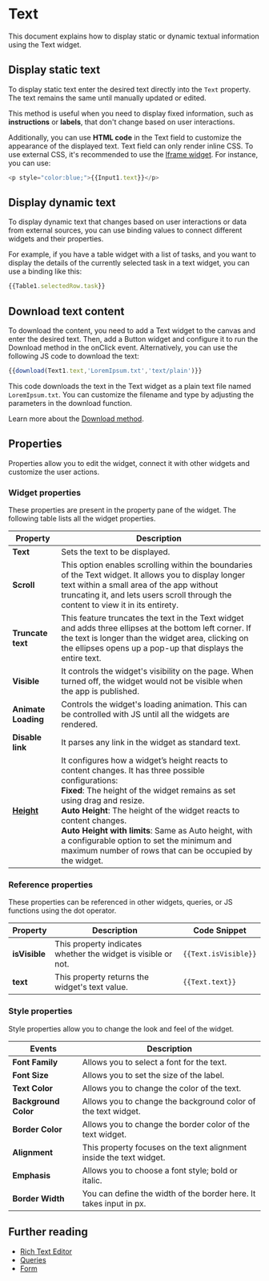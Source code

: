 # Text

This document explains how to display static or dynamic textual information using the Text widget.


<VideoEmbed host="youtube" videoId="-anmDHXDScQ" title="Use the Text widget to Bind Data" caption="Use the Text widget to Bind Data"/>

## Display static text

To display static text enter the desired text directly into the `Text` property. The text remains the same until manually updated or edited. 

This method is useful when you need to display fixed information, such as **instructions** or **labels**, that don't change based on user interactions. 

Additionally, you can use **HTML code** in the Text field to customize the appearance of the displayed text. Text field can only render inline CSS. To use external CSS, it's recommended to use the [Iframe widget](/reference/widgets/iframe). For instance, you can use:

```js
<p style="color:blue;">{{Input1.text}}</p>
```

## Display dynamic text

To display dynamic text that changes based on user interactions or data from external sources, you can use binding values to connect different widgets and their properties.


For example, if you have a table widget with a list of tasks, and you want to display the details of the currently selected task in a text widget, you can use a binding like this:

```js
{{Table1.selectedRow.task}}
```

## Download text content

To download the content, you need to add a Text widget to the canvas and enter the desired text. Then, add a Button widget and configure it to run the Download method in the onClick event. Alternatively, you can use the following JS code to download the text:

```js
{{download(Text1.text,'LoremIpsum.txt','text/plain')}}
```
This code downloads the text in the Text widget as a plain text file named `LoremIpsum.txt`. You can customize the filename and type by adjusting the parameters in the download function.

Learn more about the [Download method](/reference/appsmith-framework/widget-actions/download).

## Properties
Properties allow you to edit the widget, connect it with other widgets and customize the user actions.

### Widget properties
These properties are present in the property pane of the widget. The following table lists all the widget properties.


| Property            | Description                                                                                                                                                                                |
| ------------------- | ------------------------------------------------------------------------------------------------------------------------------------------------------------------------------------------ |
| **Text**            | Sets the text to be displayed.                                                                                                                                                             |
| **Scroll**   | This option enables scrolling within the boundaries of the Text widget. It allows you to display longer text within a small area of the app without truncating it, and lets users scroll through the content to view it in its entirety.                             |
| **Truncate text**   | This feature truncates the text in the Text widget and adds three ellipses at the bottom left corner. If the text is longer than the widget area, clicking on the ellipses opens up a pop-up that displays the entire text.                                                                                                                           |
| **Visible**         | It controls the widget's visibility on the page. When turned off, the widget would not be visible when the app is published.                                                                |
| **Animate Loading** | Controls the widget's loading animation. This can be controlled with JS until all the widgets are rendered. |
| **Disable link**    | It parses any link in the widget as standard text.                                                                                                                                         |
| [**Height**](/reference/widgets/#height)        | It configures how a widget’s height reacts to content changes. It has three possible configurations:<br/>**Fixed**: The height of the widget remains as set using drag and resize.<br/>**Auto Height**: The height of the widget reacts to content changes.<br/>  **Auto Height with limits**: Same as Auto height, with a configurable option to set the minimum and maximum number of rows that can be occupied by the widget.                                      |




### Reference properties
These properties can be referenced in other widgets, queries, or JS functions using the dot operator.

| Property      | Description                                                   | Code Snippet         |
| ------------- | ------------------------------------------------------------- | -------------------- |
| **isVisible** | This property indicates whether the widget is visible or not. | `{{Text.isVisible}}` |
| **text**      | This property returns the widget's text value.                | `{{Text.text}}`      |

### Style properties

Style properties allow you to change the look and feel of the widget.


| Events             | Description                                                                                                                                    |
| ------------------ | ---------------------------------------------------------------------------------------------------------------------------------------------- |
| **Font Family**                	| Allows you to select a font for the text.                                                                                             	|
| **Font Size**              	       	| Allows you to set the size of the label.                                                                                                                                                                     	|
| **Text Color**              	            	| Allows you to change the color of the text.                                                                                                                                               	|
| **Background Color**                    	|  Allows you to change the background color of the text widget.                                                                                                                            	|
| **Border Color**             	          	| Allows you to change the border color of the text widget.                                                                                                                                                            	|
| **Alignment**             	          	| This property focuses on the text alignment inside the text widget.                                                                                                                                                            	|
| **Emphasis**             	          	| Allows you to choose a font style; bold or italic.                                                                                                                                                   	|
| **Border Width**             	          	| You can define the width of the border here. It takes input in px.                                                                                                              	|


## Further reading

* [Rich Text Editor](/reference/widgets/rich-text-editor)
* [Queries](/core-concepts/data-access-and-binding/querying-a-database)
* [Form](/reference/widgets/form)


